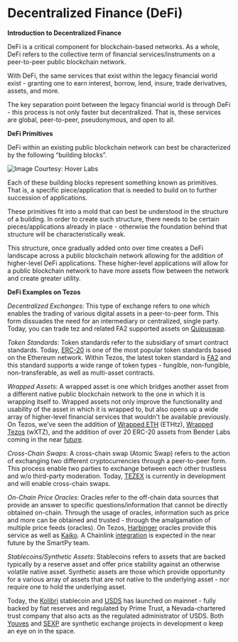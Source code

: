 # Decentralized Finance \(DeFi\)

**Introduction to Decentralized Finance**

DeFi is a critical component for blockchain-based networks. As a whole, DeFi refers to the collective term of financial services/instruments on a peer-to-peer public blockchain network. 

With DeFi, the same services that exist within the legacy financial world exist - granting one to earn interest, borrow, lend, insure, trade derivatives, assets, and more. 

The key separation point between the legacy financial world is through DeFi - this process is not only faster but decentralized. That is, these services are global, peer-to-peer, pseudonymous, and open to all. 

**DeFi Primitives**

DeFi within an existing public blockchain network can best be characterized by the following “building blocks”.

![Image Courtesy: Hover Labs](https://lh6.googleusercontent.com/OuuApvquNadbIuQASbaMmItrEEfXhD-NCAt_b1mljnW-uUMn_4P9R3rPgw8cWzIlp7EkHmJR08mxpO1uV1eUOTt3ZkUiSbmkINajYFj6YuoVcDoOC4uXzCCta0n04e98cgc9teTx)

Each of these building blocks represent something known as primitives. That is, a specific piece/application that is needed to build on to further succession of applications. 

These primitives fit into a mold that can best be understood in the structure of a building. In order to create such structure, there needs to be certain pieces/applications already in place - otherwise the foundation behind that structure will be characteristically weak. 

This structure, once gradually added onto over time creates a DeFi landscape across a public blockchain network allowing for the addition of higher-level DeFi applications. These higher-level applications will allow for a public blockchain network to have more assets flow between the network and create greater utility.  
  
**DeFi Examples on Tezos**

_Decentralized Exchanges_: This type of exchange refers to one which enables the trading of various digital assets in a peer-to-peer form. This form dissuades the need for an intermediary or centralized, single party. Today, you can trade tez and related FA2 supported assets on [Quipuswap](https://quipuswap.com/). 

_Token Standards_: Token standards refer to the subsidiary of smart contract standards. Today, [ERC-20](https://ethereum.org/en/developers/docs/standards/tokens/) is one of the most popular token standards based on the Ethereum network. Within Tezos, the latest token standard is [FA2](https://gitlab.com/tezos/tzip/-/blob/master/proposals/tzip-12/tzip-12.md%20) and this standard supports a wide range of token types - fungible, non-fungible, non-transferable, as well as multi-asset contracts. 

_Wrapped Assets_: A wrapped asset is one which bridges another asset from a different native public blockchain network to the one in which it is wrapping itself to. Wrapped assets not only improve the functionality and usability of the asset in which it is wrapped to, but also opens up a wide array of higher-level financial services that wouldn't be available previously. On Tezos, we’ve seen the addition of [Wrapped ETH](https://decrypt.co/51860/wrapped-eth-comes-to-tezos-as-it-takes-on-ethereum-defi-market?utm_campaign=auto&utm_medium=social&utm_source=twitter) \(ETHtz\), [Wrapped Tezos](https://medium.com/stakerdao/the-wrapped-tezos-wxtz-beta-guide-6917fa70116e) \(wXTZ\), and the addition of over 20 ERC-20 assets from Bender Labs coming in the near [future](https://cryptoslate.com/20-ethereum-erc-20-tokens-will-be-coming-to-tezos-xtz-defi-in-q1-2021/). 

_Cross-Chain Swaps_: A cross-chain swap \(Atomic Swap\) refers to the action of exchanging two different cryptocurrencies through a peer-to-peer form. This process enable two parties to exchange between each other trustless and w/o third-party moderation. Today, [TEZEX](https://tezex.io/) is currently in development and will enable cross-chain swaps.

_On-Chain Price Oracles_: Oracles refer to the off-chain data sources that provide an answer to specific questions/information that cannot be directly obtained on-chain. Through the usage of oracles, information such as price and more can be obtained and trusted - through the amalgamation of multiple price feeds \(oracles\). On Tezos, [Harbinger](https://github.com/tacoinfra/harbinger-cli) oracles provide this service as well as [Kaiko](https://www.kaiko.com/). A Chainlink [integration](https://blog.chain.link/smartpy-receives-grant-to-integrate-chainlink-price-feeds-on-tezos/) is expected in the near future by the SmartPy team. 

_Stablecoins/Synthetic Assets_: Stablecoins refers to assets that are backed typically by a reserve asset and offer price stability against an otherwise volatile native asset. Synthetic assets are those which provide opportunity for a various array of assets that are not native to the underlying asset - nor require one to hold the underlying asset. 

Today, the [Kolibri](https://kolibri.finance/) stablecoin and [USDS](https://www.stably.io/post/usds-stablecoin-launches-on-tezos/%20) has launched on mainnet - fully backed by fiat reserves and regulated by Prime Trust, a Nevada-chartered trust company that also acts as the regulated administrator of USDS. Both [Youves](https://youves.com/) and [SEXP](https://sexp.exchange/) are synthetic exchange projects in development o keep an eye on in the space.   
  
  
  
  
  


  
  


